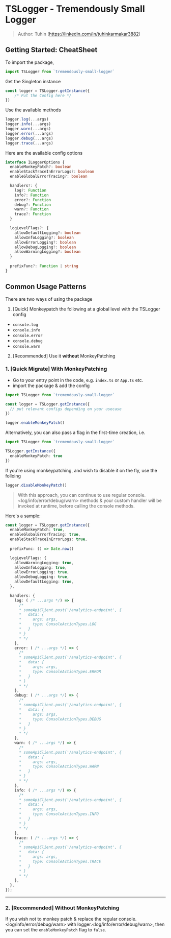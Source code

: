 # TSLogger - Tremendously Small Logger
> Author: Tuhin (https://linkedin.com/in/tuhinkarmakar3882)

## Getting Started: CheatSheet
To import the package,
```typescript
import TSLogger from `tremendously-small-logger`
```

Get the Singleton instance
```typescript
const logger = TSLogger.getInstance({ 
    /* Put the Config here */
})
```

Use the available methods
```typescript
logger.log(...args)
logger.info(...args)
logger.warn(...args)
logger.error(...args)
logger.debug(...args)
logger.trace(...args)
```

Here are the available config options
```typescript
interface ILoggerOptions {
  enableMonkeyPatch?: boolean
  enableStackTraceInErrorLogs?: boolean
  enableGlobalErrorTracing?: boolean

  handlers?: {
    log?: Function
    info?: Function
    error?: Function
    debug?: Function
    warn?: Function
    trace?: Function
  }

  logLevelFlags?: {
    allowDefaultLogging?: boolean
    allowInfoLogging?: boolean
    allowErrorLogging?: boolean
    allowDebugLogging?: boolean
    allowWarningLogging?: boolean
  }
  
  prefixFunc?: Function | string
}
```


## Common Usage Patterns
There are two ways of using the package
1. [Quick] Monkeypatch the following at a global level with the TSLogger config
  - `console.log`
  - `console.info`
  - `console.error`
  - `console.debug`
  - `console.warn`
2. [Recommended] Use it **without** MonkeyPatching


### 1. [Quick Migrate] With MonkeyPatching

- Go to your entry point in the code, e.g. `index.ts` or `App.ts` etc.
- import the package & add the config

```typescript
import TSLogger from `tremendously-small-logger`

const logger = TSLogger.getInstance({ 
  // put relevant configs depending on your usecase
})

logger.enableMonkeyPatch()
```

Alternatively, you can also pass a flag in the first-time creation, i.e.
```typescript
import TSLogger from `tremendously-small-logger`

TSLogger.getInstance({ 
  enableMonkeyPatch: true
})
```

If you're using monkeypatching, and wish to disable it on the fly, use the folloing
```typescript
logger.disableMonkeyPatch()
```

> With this approach, you can continue to use regular console.<log/info/error/debug/warn> methods & your custom handler will be invoked at runtime, before calling the console methods.

Here's a sample:

```typescript
const logger = TSLogger.getInstance({
  enableMonkeyPatch: true,
  enableGlobalErrorTracing: true,
  enableStackTraceInErrorLogs: true,
  
  prefixFunc: () => Date.now()

  logLevelFlags: {
    allowWarningLogging: true,
    allowInfoLogging: true,
    allowErrorLogging: true,
    allowDebugLogging: true,
    allowDefaultLogging: true,
  },

  handlers: {
    log: ( /* ...args */) => {
      /*
      * someApiClient.post('/analytics-endpoint', {
      *   data: {
      *     args: args,
      *     type: ConsoleActionTypes.LOG
      *   }
      * }
      * */
    },
    error: ( /* ...args */) => {
      /*
      * someApiClient.post('/analytics-endpoint', {
      *   data: {
      *     args: args,
      *     type: ConsoleActionTypes.ERROR
      *   }
      * }
      * */
    },
    debug: ( /* ...args */) => {
      /*
      * someApiClient.post('/analytics-endpoint', {
      *   data: {
      *     args: args,
      *     type: ConsoleActionTypes.DEBUG
      *   }
      * }
      * */
    },
    warn: ( /* ...args */) => {
      /*
      * someApiClient.post('/analytics-endpoint', {
      *   data: {
      *     args: args,
      *     type: ConsoleActionTypes.WARN
      *   }
      * }
      * */
    },
    info: ( /* ...args */) => {
      /*
      * someApiClient.post('/analytics-endpoint', {
      *   data: {
      *     args: args,
      *     type: ConsoleActionTypes.INFO
      *   }
      * }
      * */
    },
    trace: ( /* ...args */) => {
      /*
      * someApiClient.post('/analytics-endpoint', {
      *   data: {
      *     args: args,
      *     type: ConsoleActionTypes.TRACE
      *   }
      * }
      * */
    },
  },
});
```

---

### 2. [Recommended] Without MonkeyPatching
If you wish not to monkey patch & replace the regular console.<log/info/error/debug/warn> with logger.<log/info/error/debug/warn>, then you can set the `enableMonkeyPatch` flag to `false`.

